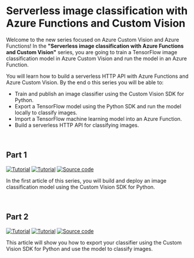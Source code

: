 # Serverless image classification with Azure Functions and Custom Vision 

Welcome to the new series focused on Azure Custom Vision and Azure Functions! In the **"Serverless image classification with Azure Functions and Custom Vision"** series, you are going to train a TensorFlow image classification model in Azure Custom Vision and run the model in an Azure Function.

You will learn how to build a serverless HTTP API with Azure Functions and Azure Custom Vision. By the end o this series you will be able to:

- Train and publish an image classifier using the Custom Vision SDK for Python.
- Export a TensorFlow model using the Python SDK and run the model locally to classify images.
- Import a TensorFlow machine learning model into an Azure Function.
- Build a serverless HTTP API for classifying images.

<br>

## Part 1
<p>
  <a href="https://sfoteini.github.io/blog/serverless-image-classification-with-azure-functions-and-custom-vision-part-1/" target="_blank"><img src="https://img.shields.io/badge/Instructions-informational?style=for-the-badge" alt="Tutorial"></a>
  <a href="https://techcommunity.microsoft.com/t5/educator-developer-blog/serverless-image-classification-with-azure-functions-and-custom/ba-p/3638355" target="_blank"><img src="https://img.shields.io/badge/Microsoft Tech Community Blog-critical?style=for-the-badge" alt="Tutorial"></a>
  <a href="/part1-Custom-Vision-model/main.py" target="_blank"><img src="https://img.shields.io/badge/Python App-yellow?style=for-the-badge" alt="Source code"></a>
</p>

In the first article of this series, you will build and deploy an image classification model using the Custom Vision SDK for Python.

<br>

## Part 2
<p>
  <a href="https://sfoteini.github.io/blog/serverless-image-classification-with-azure-functions-and-custom-vision-part-2/" target="_blank"><img src="https://img.shields.io/badge/Instructions-informational?style=for-the-badge" alt="Tutorial"></a>
  <a href="https://techcommunity.microsoft.com/t5/educator-developer-blog/serverless-image-classification-with-azure-functions-and-custom/ba-p/3638372" target="_blank"><img src="https://img.shields.io/badge/Microsoft Tech Community Blog-critical?style=for-the-badge" alt="Tutorial"></a>
  <a href="/part2-export-custom-model/main.py" target="_blank"><img src="https://img.shields.io/badge/Python App-yellow?style=for-the-badge" alt="Source code"></a>
</p>

This article will show you how to export your classifier using the Custom Vision SDK for Python and use the model to classify images.

<br>